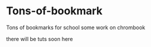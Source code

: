 # Tons-of-bookmark
Tons of bookmarks for school some work on chrombook


there will be tuts soon here
